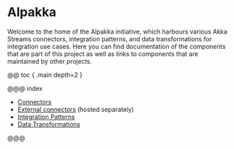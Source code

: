 # Alpakka

Welcome to the home of the Alpakka initiative, which harbours various Akka Streams connectors, integration patterns,
and data transformations for integration use cases. Here you can find documentation of the components that are
part of this project as well as links to components that are maintained by other projects.

@@ toc { .main depth=2 }

@@@ index

* [Connectors](connectors.md)
* [External connectors](external-connectors.md) (hosted separately)
* [Integration Patterns](patterns.md)
* [Data Transformations](data-transformations.md)

@@@

